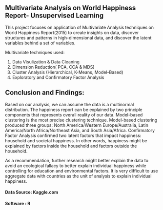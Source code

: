 ## Multivariate Analysis on World Happiness Report- Unsupervised Learning

This project focuses on application of Multivariate Analysis techniques on World Happiness Report(2015) to create insights on 
data, discover structures and patterns in high-dimensional data, and discover the latent variables behind a set of variables. 

Multivariate techniques used:
1. Data Visulization & Data Cleaning 
2. Dimension Reduction( PCA, CCA & MDS)
3. Cluster Analysis (Hierarchical, K-Means, Model-Based)
4. Exploratory and Confirmatory Factor Analysis

## Conclusion and Findings:
Based on our analysis, we can assume the data is a multinormal distribution. The happiness report
can be explained by two principle components that represents overall reality of our data.
Model-based clustering is the most precise clustering technique. Model-based clustering produced
three groups: North America/Western Europe/Australia, Latin America/North Africa/Northeast Asia, and South Asia/Africa.
Confirmatory Factor Analysis confirmed two latent factors that impact happiness: household and societal happiness. In other words, happiness might be explained by
factors inside the household and factors outside the household.


As a recommendation, further research might better explain the data to avoid an ecological fallacy
to better explain individual happiness while controlling for education and environmental factors.
It is very difficult to use aggregate data with countries as the unit of analysis to explain individual
happiness.

#### Data Source: Kaggle.com
#### Software : R
